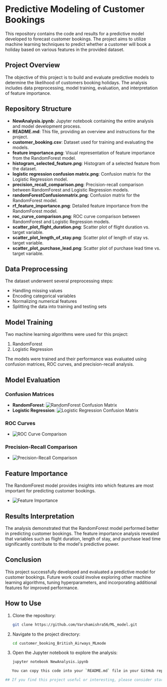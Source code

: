 # Predictive Modeling of Customer Bookings

This repository contains the code and results for a predictive model developed to forecast customer bookings. The project aims to utilize machine learning techniques to predict whether a customer will book a holiday based on various features in the provided dataset.

## Project Overview

The objective of this project is to build and evaluate predictive models to determine the likelihood of customers booking holidays. The analysis includes data preprocessing, model training, evaluation, and interpretation of feature importance.

## Repository Structure

- **NewAnalysis.ipynb**: Jupyter notebook containing the entire analysis and model development process.
- **README.md**: This file, providing an overview and instructions for the project.
- **customer_booking.csv**: Dataset used for training and evaluating the models.
- **feature importance.png**: Visual representation of feature importance from the RandomForest model.
- **histogram_selected_feature.png**: Histogram of a selected feature from the dataset.
- **logistic regression confusion matrix.png**: Confusion matrix for the Logistic Regression model.
- **precision_recall_comparison.png**: Precision-recall comparison between RandomForest and Logistic Regression models.
- **randomForestConfusionmatrix.png**: Confusion matrix for the RandomForest model.
- **rf_feature_importance.png**: Detailed feature importance from the RandomForest model.
- **roc_curve_comparison.png**: ROC curve comparison between RandomForest and Logistic Regression models.
- **scatter_plot_flight_duration.png**: Scatter plot of flight duration vs. target variable.
- **scatter_plot_length_of_stay.png**: Scatter plot of length of stay vs. target variable.
- **scatter_plot_purchase_lead.png**: Scatter plot of purchase lead time vs. target variable.

## Data Preprocessing

The dataset underwent several preprocessing steps:
- Handling missing values
- Encoding categorical variables
- Normalizing numerical features
- Splitting the data into training and testing sets

## Model Training

Two machine learning algorithms were used for this project:
1. RandomForest
2. Logistic Regression

The models were trained and their performance was evaluated using confusion matrices, ROC curves, and precision-recall analysis.

## Model Evaluation

### Confusion Matrices
- **RandomForest**: ![RandomForest Confusion Matrix](randomForestConfusionmatrix.png)
- **Logistic Regression**: ![Logistic Regression Confusion Matrix](logistic%20regression%20confusion%20matrix.png)

### ROC Curves
- ![ROC Curve Comparison](roc_curve_comparison.png)

### Precision-Recall Comparison
- ![Precision-Recall Comparison](precision_recall_comparison.png)

## Feature Importance

The RandomForest model provides insights into which features are most important for predicting customer bookings.

- ![Feature Importance](feature%20importance.png)

## Results Interpretation

The analysis demonstrated that the RandomForest model performed better in predicting customer bookings. The feature importance analysis revealed that variables such as flight duration, length of stay, and purchase lead time significantly contribute to the model's predictive power.

## Conclusion

This project successfully developed and evaluated a predictive model for customer bookings. Future work could involve exploring other machine learning algorithms, tuning hyperparameters, and incorporating additional features for improved performance.

## How to Use

1. Clone the repository:
   ```sh
   git clone https://github.com/Varshamishra56/ML_model.git
2. Navigate to the project directory:
   ```sh
   cd customer_booking_British_Airways_MLmode
3. Open the Jupyter notebook to explore the analysis:
   ```sh
   jupyter notebook NewAnalysis.ipynb

```sh
   You can copy this code into your `README.md` file in your GitHub repository. Adjust the repository link if necessary.

## If you find this project useful or interesting, please consider starring ⭐ the repository to show your support!💕
